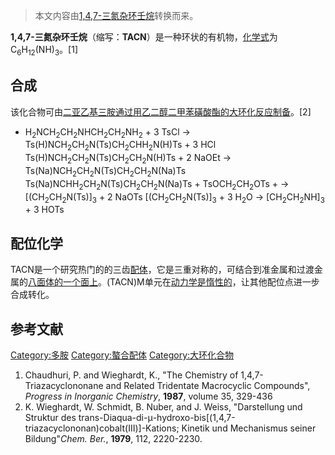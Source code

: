 > 本文内容由[1,4,7-三氮杂环壬烷](https://zh.wikipedia.org/wiki/1,4,7-三氮杂环壬烷)转换而来。


**1,4,7-三氮杂环壬烷**（缩写：**TACN**）是一种环状的有机物，[化学式](../Page/化学式.md "wikilink")为C<sub>6</sub>H<sub>12</sub>(NH)<sub>3</sub>。\[1\]

## 合成

该化合物可由[二亚乙基三胺通过用](https://zh.wikipedia.org/wiki/二亚乙基三胺 "wikilink")[乙二醇二甲苯磺酸酯的大环化反应制备](https://zh.wikipedia.org/wiki/乙二醇二甲苯磺酸酯 "wikilink")。\[2\]

  -
    H<sub>2</sub>NCH<sub>2</sub>CH<sub>2</sub>NHCH<sub>2</sub>CH<sub>2</sub>NH<sub>2</sub> + 3 TsCl → Ts(H)NCH<sub>2</sub>CH<sub>2</sub>N(Ts)CH<sub>2</sub>CHH<sub>2</sub>N(H)Ts + 3 HCl
    Ts(H)NCH<sub>2</sub>CH<sub>2</sub>N(Ts)CH<sub>2</sub>CH<sub>2</sub>N(H)Ts + 2 NaOEt → Ts(Na)NCH<sub>2</sub>CH<sub>2</sub>N(Ts)CH<sub>2</sub>CH<sub>2</sub>N(Na)Ts
    Ts(Na)NCHH<sub>2</sub>CH<sub>2</sub>N(Ts)CH<sub>2</sub>CH<sub>2</sub>N(Na)Ts + TsOCH<sub>2</sub>CH<sub>2</sub>OTs + → \[(CH<sub>2</sub>CH<sub>2</sub>N(Ts)\]<sub>3</sub> + 2 NaOTs
    \[(CH<sub>2</sub>CH<sub>2</sub>N(Ts)\]<sub>3</sub> + 3 H<sub>2</sub>O → \[CH<sub>2</sub>CH<sub>2</sub>NH\]<sub>3</sub> + 3 HOTs

## 配位化学

TACN是一个研究热门的的三齿[配体](https://zh.wikipedia.org/wiki/配体 "wikilink")，它是三重对称的，可结合到准金属和过渡金属的[八面体的一个面上](https://zh.wikipedia.org/wiki/八面体 "wikilink")。(TACN)M单元在[动力学是惰性的](https://zh.wikipedia.org/wiki/动力学 "wikilink")，让其他配位点进一步合成转化。

## 参考文献

[Category:多胺](https://zh.wikipedia.org/wiki/Category:多胺 "wikilink") [Category:螯合配体](https://zh.wikipedia.org/wiki/Category:螯合配体 "wikilink") [Category:大环化合物](https://zh.wikipedia.org/wiki/Category:大环化合物 "wikilink")

1.  Chaudhuri, P. and Wieghardt, K., "The Chemistry of 1,4,7-Triazacyclononane and Related Tridentate Macrocyclic Compounds", *Progress in Inorganic Chemistry*, **1987**, volume 35, 329-436
2.  K. Wieghardt, W. Schmidt, B. Nuber, and J. Weiss, "Darstellung und Struktur des trans-Diaqua-di-μ-hydroxo-bis\[(1,4,7-triazacyclononan)cobalt(III)\]-Kations; Kinetik und Mechanismus seiner Bildung"*Chem. Ber.*, **1979**, 112, 2220-2230.